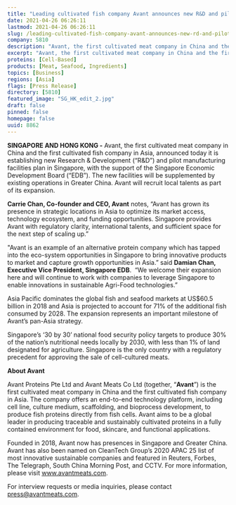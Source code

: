 ```yaml
---
title: "Leading cultivated fish company Avant announces new R&D and pilot manufacturing facilities plan in Singapore"
date: 2021-04-26 06:26:11
lastmod: 2021-04-26 06:26:11
slug: /leading-cultivated-fish-company-avant-announces-new-rd-and-pilot-manufacturing-facilities
company: 5810
description: "Avant, the first cultivated meat company in China and the first cultivated fish company in Asia, announced today it is establishing new Research & Development and pilot manufacturing facilities plan in Singapore, with the support of the Singapore Economic Development Board."
excerpt: "Avant, the first cultivated meat company in China and the first cultivated fish company in Asia, announced today it is establishing new Research & Development and pilot manufacturing facilities plan in Singapore, with the support of the Singapore Economic Development Board."
proteins: [Cell-Based]
products: [Meat, Seafood, Ingredients]
topics: [Business]
regions: [Asia]
flags: [Press Release]
directory: [5810]
featured_image: "SG_HK_edit_2.jpg"
draft: false
pinned: false
homepage: false
uuid: 8862
---
```

<p><strong>SINGAPORE AND HONG KONG -</strong> Avant, the first cultivated meat company in China and the first cultivated fish company in Asia, announced today it is establishing new Research & Development (“R&D”) and pilot manufacturing facilities plan in Singapore, with the support of the Singapore Economic Development Board (“EDB”). The new facilities will be supplemented by existing operations in Greater China. Avant will recruit local talents as part of its expansion.</p>
<p><strong>C</strong><strong>arrie Chan, Co-founder and CEO, Avant</strong> notes, “Avant has grown its presence in strategic locations in Asia to optimize its market access, technology ecosystem, and funding opportunities. Singapore provides Avant with regulatory clarity, international talents, and sufficient space for the next step of scaling up.”</p>
<p>"Avant is an example of an alternative protein company which has tapped into the eco-system opportunities in Singapore to bring innovative products to market and capture growth opportunities in Asia.” said <strong>Damian Chan, Executive Vice President, Singapore EDB</strong>.  “We welcome their expansion here and will continue to work with companies to leverage Singapore to enable innovations in sustainable Agri-Food technologies.” </p>
<p>Asia Pacific dominates the global fish and seafood markets at US$60.5 billion in 2018 and Asia is projected to account for 71% of the additional fish consumed by 2028. The expansion represents an important milestone of Avant’s pan-Asia strategy. </p>
<p>Singapore’s ‘30 by 30’ national food security policy targets to produce 30% of the nation’s nutritional needs locally by 2030, with less than 1% of land designated for agriculture. Singapore is the only country with a regulatory precedent for approving the sale of cell-cultured meats.</p>
<p><strong>About Avant </strong></p>
<p>Avant Proteins Pte Ltd and Avant Meats Co Ltd (together, “<strong>Avant</strong>”) is the first cultivated meat company in China and the first cultivated fish company in Asia. The company offers an end-to-end technology platform, including cell line, culture medium, scaffolding, and bioprocess development, to produce fish proteins directly from fish cells. Avant aims to be a global leader in producing traceable and sustainably cultivated proteins in a fully contained environment for food, skincare, and functional applications. </p>
<p>Founded in 2018, Avant now has presences in Singapore and Greater China. Avant has also been named on CleanTech Group’s 2020 APAC 25 list of most innovative sustainable companies and featured in Reuters, Forbes, The Telegraph, South China Morning Post, and CCTV. For more information, please visit <a href="http://www.avantmeats.com"><u>www.avantmeats.com</u></a>.</p>
<p>For interview requests or media inquiries, please contact <u><a href="mailto:press@avantmeats.com">press@avantmeats.com</a></u>.</p>
